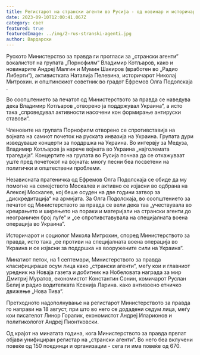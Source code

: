 ```yaml
---
title: Регистарот на странски агенти во Русија - од новинар и историчар до пејач
date: 2023-09-10T12:00:41.067Z
category: свет
featured: true
featuredImage: ../img/2-rus-stranski-agenti.jpg
author: Вардарски
---
```

Руското Министерство за правда ги прогласи за „странски агенти“ вокалистот на групата „Порнофилм“ Владимир Котљаров, како и новинарите Андреј Малгин и Мумин Шакиров (вработен во „Радио Либерти“), активистката Наталија Пелевина, историчарот Николај Митрохин. и општинскиот советник во градот Ефремов Олга Подолскаја .

Во соопштението за печатот од Министерството за правда се наведува дека Владимир Котљаров „отворено ја поддржувал Украина“, а исто така „спроведувал активности насочени кон формирање антируски ставови“.

Членовите на групата Порнофилм отворено се спротивставија на војната на самиот почеток на руската инвазија на Украина. Групата дури изведуваше концерти за поддршка на Украина. Во интервју за Медуза, Владимир Котљаров ја нарече војната во Украина „најголемата трагедија“. Концертите на групата во Русија почнаа да се откажуваат уште пред почетокот на војната: многу песни беа посветени на политички и општествени проблеми.

Независната пратеничка од Ефремов Олга Подолскаја се обиде да му помогне на семејството Москалев и активно се изјасни во одбрана на Алексеј Москалев, кој беше осуден на две години затвор за „дискредитација“ на армијата. За Олга Подолскаја, во соопштението за печатот од Министерството за правда се вели дека таа „учествувала во креирањето и ширењето на пораки и материјали на странски агенти до неограничен број луѓе“ и „се спротивставувала на специјалната воена операција во Украина“.

Историчарот и социолог Микола Митрохин, според Министерството за правда, исто така „се противи на специјалната воена операција во Украина и се изјасни за поддршка на вооружените сили на Украина“.

Минатиот петок, на 1 септември, Министерството за правда класифицираше осум лица како „странски агенти“, меѓу кои и главниот уредник на Новаја газета и добитник на Нобеловата награда за мир Дмитриј Муратов, економистот Константин Сонин, комичарот Руслан Белиј и радио водителката Ксенија Ларина. како антивоено етничко движење „Нова Тива“.

Претходното надополнување на регистарот Министерството за правда го направи на 18 август, при што во него се додадени седум лица, меѓу кои писателот Линор Горалик, економистот Андреј Иларионов и политикологот Андреј Пионтковски.

Од крајот на минатата година, кога Министерството за правда првпат објави унифициран регистар на „странски агенти“. Во него беа вклучени повеќе од 150 поединци и организации - сега ги има повеќе од 670.